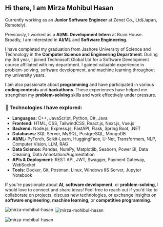 ## Hi there, I am Mirza Mohibul Hasan

Currently working as an **Junior Software Engineer** at Zenet Co., Ltd(Japan, Remotely).

Previously, I worked as a **AI/ML Development Intern** at Brain House. Broadly, I am interested in **AI/ML** and **Software Engineering**.

I have completed my graduation from Jashore University of Science and Technology in the **Computer Science and Engineering Department**. During my 3rd year, I joined Technosoft Global Ltd for a Software Development course affiliated with my department. I gained valuable experience in problem-solving, software development, and machine learning throughout my university years.

I am also passionate about **programming** and have participated in various **coding contests** and **hackathons**. These experiences have helped me strengthen my **problem-solving** skills and work effectively under pressure.

### 🚀 Technologies I have explored:
- **Languages:** C++, JavaScript, Python, C#, Java
- **Frontend:** HTML, CSS, TailwindCSS, React.js, Next.js, Vue.js
- **Backend:** Node.js, Express.js, FastAPI, Flask, Spring Boot, .NET
- **Databases:** SQL Server, MySQL, PostgreSQL, MongoDB
- **AI/ML:** PyTorch, Scikit-Learn, HuggingFace, U-Net, Transformers, NLP, Computer Vision, LLM, RAG
- **Data Science:** Pandas, NumPy, Matplotlib, Seaborn, Power BI, Data Cleaning, Data Annotation/Augmentation
- **APIs & Deployment:** REST API, JWT, Swagger, Payment Gateway, WebSocket
- **Tools:** Docker, Git, Postman, Linux, Windows IIS Server, Jupyter Notebook

If you're passionate about **AI**, **software development**, or **problem-solving**, I would love to connect and share ideas! Feel free to reach out if you'd like to collaborate on projects, discuss new technologies, or exchange insights on **software engineering**, **machine learning**, or **competitive programming**.


<p><img align="left" src="https://github-readme-stats.vercel.app/api/top-langs?username=mirza-mohibul-hasan&show_icons=true&locale=en&layout=compact" alt="mirza-mohibul-hasan" /></p>

<p>&nbsp;<img align="center" src="https://github-readme-stats.vercel.app/api?username=mirza-mohibul-hasan&show_icons=true&locale=en" alt="mirza-mohibul-hasan" /></p>

<p><img align="center" src="https://github-readme-streak-stats.herokuapp.com/?user=mirza-mohibul-hasan&" alt="mirza-mohibul-hasan" /></p>
